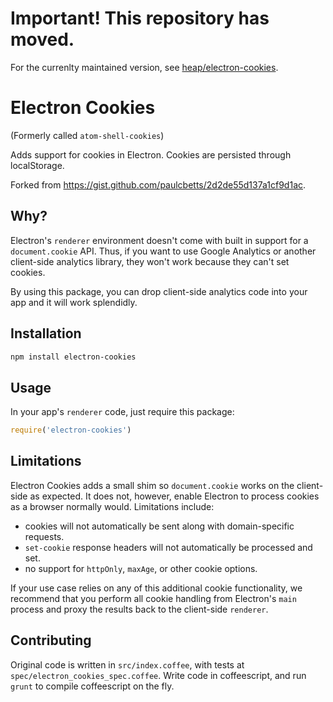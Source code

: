 # Important! This repository has moved.

For the currenlty maintained version, see [heap/electron-cookies](https://github.com/heap/electron-cookies).

# Electron Cookies

(Formerly called `atom-shell-cookies`)

Adds support for cookies in Electron. Cookies are persisted through localStorage.

Forked from https://gist.github.com/paulcbetts/2d2de55d137a1cf9d1ac.

## Why?

Electron's `renderer` environment doesn't come with built in support for a `document.cookie` API. Thus, if you want to use Google Analytics or another client-side analytics library, they won't work because they can't set cookies.

By using this package, you can drop client-side analytics code into your app and it will work splendidly.

## Installation

```bash
npm install electron-cookies
```

## Usage

In your app's `renderer` code, just require this package:

```js
require('electron-cookies')
```

## Limitations

Electron Cookies adds a small shim so `document.cookie` works on the client-side as expected. It does not, however, enable Electron to process cookies as a browser normally would. Limitations include:

- cookies will not automatically be sent along with domain-specific requests.
- `set-cookie` response headers will not automatically be processed and set.
- no support for `httpOnly`, `maxAge`, or other cookie options.

If your use case relies on any of this additional cookie functionality, we recommend that you perform all cookie handling from Electron's `main` process and proxy the results back to the client-side `renderer`.

## Contributing

Original code is written in `src/index.coffee`, with tests at `spec/electron_cookies_spec.coffee`. Write code in coffeescript, and run `grunt` to compile coffeescript on the fly.
